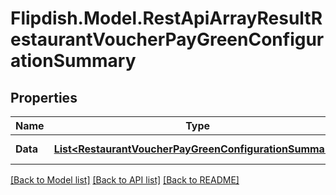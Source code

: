 # Flipdish.Model.RestApiArrayResultRestaurantVoucherPayGreenConfigurationSummary
## Properties

Name | Type | Description | Notes
------------ | ------------- | ------------- | -------------
**Data** | [**List&lt;RestaurantVoucherPayGreenConfigurationSummary&gt;**](RestaurantVoucherPayGreenConfigurationSummary.md) | Generic data object. | 

[[Back to Model list]](../README.md#documentation-for-models) [[Back to API list]](../README.md#documentation-for-api-endpoints) [[Back to README]](../README.md)

